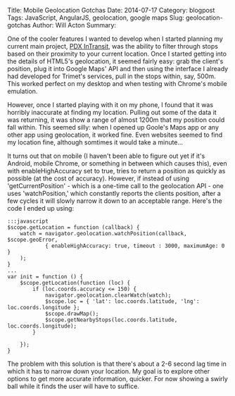 Title: Mobile Geolocation Gotchas
Date: 2014-07-17
Category: blogpost
Tags: JavaScript, AngularJS, geolocation, google maps
Slug: geolocation-gotchas
Author: Will Acton
Summary: 

One of the cooler features I wanted to develop when I started planning my current main project, [PDX InTransit](http://github.com/Lokeh/BusTracker), was the ability to filter through stops based on their proximity to your current location. Once I started getting into the details of HTML5's geolocation, it seemed fairly easy: grab the client's position, plug it into Google Maps' API and then using the interface I already had developed for Trimet's services, pull in the stops within, say, 500m. This worked perfect on my desktop and when testing with Chrome's mobile emulation.

However, once I started playing with it on my phone, I found that it was horribly inaccurate at finding my location. Pulling out some of the data it was returning, it was show a range of almost 1200m that my position could fall within. This seemed silly: when I opened up Goole's Maps app or any other app using geolocation, it worked fine. Even websites seemed to find my location fine, although somtimes it would take a minute...

It turns out that on mobile (I haven't been able to figure out yet if it's Android, mobile Chrome, or something in between which causes this), even with enableHighAccuracy set to true, tries to return a position as quickly as possible (at the cost of accuracy). However, if instead of using 'getCurrentPosition' - which is a one-time call to the geolocation API - one uses 'watchPosition,' which constantly reports the clients position, after a few cycles it will slowly narrow it down to an acceptable range. Here's the code I ended up using:

	:::javascript
    $scope.getLocation = function (callback) {
        watch = navigator.geolocation.watchPosition(callback, $scope.geoError,
        		{ enableHighAccuracy: true, timeout : 3000, maximumAge: 0 }
        );
    }
    ...
    var init = function () {
		$scope.getLocation(function (loc) {
            if (loc.coords.accuracy <= 150) {
                navigator.geolocation.clearWatch(watch);
                $scope.loc = { 'lat': loc.coords.latitude, 'lng': loc.coords.longitude };
                $scope.drawMap();
				$scope.getNearbyStops(loc.coords.latitude, loc.coords.longitude);
            }

		});
	}
	
The problem with this solution is that there's about a 2-6 second lag time in which it has to narrow down your location. My goal is to explore other options to get more accurate information, quicker. For now showing a swirly ball while it finds the user will have to suffice.